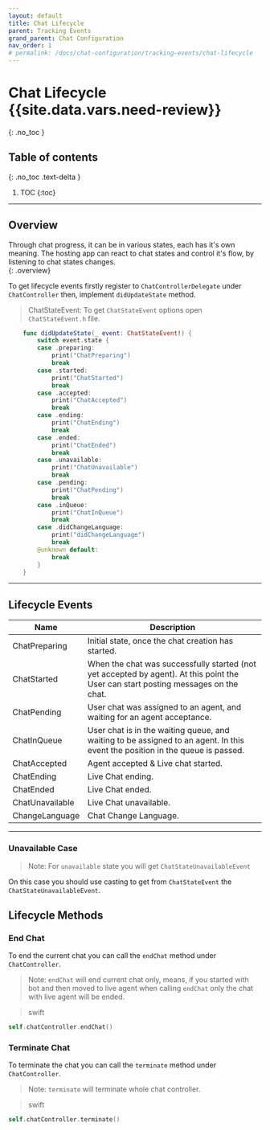 ```yaml
---
layout: default
title: Chat Lifecycle
parent: Tracking Events
grand_parent: Chat Configuration
nav_order: 1
# permalink: /docs/chat-configuration/tracking-events/chat-lifecycle
---
```


# Chat Lifecycle {{site.data.vars.need-review}}
{: .no_toc }

## Table of contents
{: .no_toc .text-delta }

1. TOC
{:toc}

---

## Overview
Through chat progress, it can be in various states, each has it's own meaning. The hosting app can react to chat states and control it's flow, by listening to chat states changes.   
{: .overview}

To get lifecycle events firstly register to `ChatControllerDelegate` under `ChatController` then, implement `didUpdateState` method.

>ChatStateEvent: To get `ChatStateEvent` options open `ChatStateEvent.h` file.

```swift
    func didUpdateState(_ event: ChatStateEvent!) {
        switch event.state {
        case .preparing:
            print("ChatPreparing")
            break
        case .started:
            print("ChatStarted")
            break
        case .accepted:
            print("ChatAccepted")
            break
        case .ending:
            print("ChatEnding")
            break
        case .ended:
            print("ChatEnded")
            break
        case .unavailable:
            print("ChatUnavailable")
            break
        case .pending:
            print("ChatPending")
            break
        case .inQueue:
            print("ChatInQueue")
            break
        case .didChangeLanguage:
            print("didChangeLanguage")
            break
        @unknown default:
            break
        }
    }
```

---

## Lifecycle Events

| Name            | Description                                                                                                                        |
|-----------------|------------------------------------------------------------------------------------------------------------------------------------|
| ChatPreparing   | Initial state, once the chat creation has started.                                                                                 |
| ChatStarted     | When the chat was successfully started (not yet accepted by agent). At this point the User can start posting messages on the chat. |
| ChatPending     | User chat was assigned to an agent, and waiting for an agent acceptance.                                                           |
| ChatInQueue     | User chat is in the waiting queue, and waiting to be assigned to an agent. In this event the position in the queue is passed.      |
| ChatAccepted    | Agent accepted & Live chat started.                                                                                                |
| ChatEnding      | Live Chat ending.                                                                                                                  |
| ChatEnded       | Live Chat ended.                                                                                                                   |
| ChatUnavailable | Live Chat unavailable.                                                                                                             |
| ChangeLanguage  | Chat Change Language.                                                                                                              |

---

### Unavailable Case

>Note: For `unavailable` state you will get `ChatStateUnavailableEvent`

On this case you should use casting to get from `ChatStateEvent` the `ChatStateUnavailableEvent`.

## Lifecycle Methods

### End Chat

To end the current chat you can call the `endChat` method under `ChatController`.

>Note: `endChat` will end current chat only, means, if you started with bot and then moved to live agent when calling `endChat` only the chat with live agent will be ended.

>swift

```swift
self.chatController.endChat()
```

### Terminate Chat

To terminate the chat you can call the `terminate` method under `ChatController`.

>Note: `terminate` will terminate whole chat controller.

>swift

```swift
self.chatController.terminate()
```